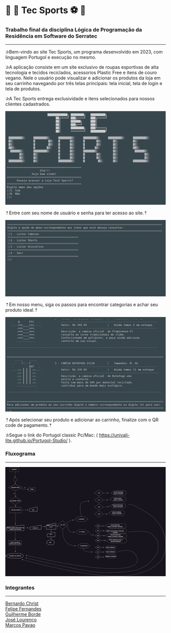 # 🏐 🏀 Tec Sports ⚽ 🎾 
### Trabalho final da disciplina Lógica de Programação da Residência em Software do Serratec
<hr>

✰Bem-vindo ao site Tec Sports, um programa desenvolvido em 2023, com linguagem Portugol e execução no mesmo.

✰A aplicação consiste em um site exclusivo de roupas esportivas de alta tecnologia e tecidos reciclados, acessorios Plastic Free e itens de couro vegano. Nele o usuário pode visualizar e adicionar os produtos da loja em seu carrinho navegando por três telas principais: tela inicial, tela de login e tela de produtos.

✰A Tec Sports entrega exclusividade e itens selecionados para nossos clientes cadastrados.

<img src="https://raw.githubusercontent.com/felipedfe/felipedfe/main/assets/tec-sports-1.jpeg" alt="tela da aplicação" width="600">

⇡Entre com seu nome de usuário e senha para ter acesso ao site.⇡

<img src="https://raw.githubusercontent.com/felipedfe/felipedfe/main/assets/tec-sports-3.jpeg" alt="tela da aplicação" width="600">

⇡Em nosso menu, siga os passos para encontrar categorias e achar seu produto ideal.⇡

<img src="https://raw.githubusercontent.com/felipedfe/felipedfe/main/assets/tec-sports-2.jpeg" alt="tela da aplicação" width="600"> 

⇡Após selecionar seu produto e adicionar ao carrinho, finalize com o QR code de pagamento.⇡

✰Segue o link do Portugol classic Pc/Mac: ( https://univali-lite.github.io/Portugol-Studio/ ).

### Fluxograma
<hr>
<img src="https://raw.githubusercontent.com/felipedfe/felipedfe/main/assets/fluxograma.jpeg" alt="fluxograma" width="1200"> 

### Integrantes
<hr>

<a href="https://github.com/BernardoChrist">Bernardo Christ</a><br>
<a href="https://github.com/felipedfe">Felipe Fernandes</a><br>
<a href="https://github.com/bordeguilherme">Guilherme Borde</a><br>
<a href="https://github.com/joselourencocm">José Lourenço</a><br>
<a href="https://github.com/marcospavao">Marcos Pavao</a><br><br>


